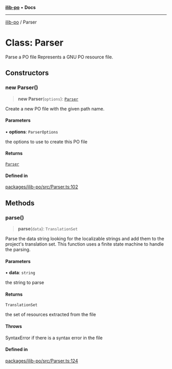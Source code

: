 [**ilib-po**](../index.md) • **Docs**

***

[ilib-po](../index.md) / Parser

# Class: Parser

Parse a PO file
Represents a GNU PO resource file.

## Constructors

### new Parser()

> **new Parser**(`options`): [`Parser`](Parser.md)

Create a new PO file with the given path name.

#### Parameters

• **options**: `ParserOptions`

the options to use to create this PO file

#### Returns

[`Parser`](Parser.md)

#### Defined in

[packages/ilib-po/src/Parser.ts:102](https://github.com/iLib-js/ilib-mono/blob/260275b25bcc6bce9b244e4270a501d1b8cd6fc8/packages/ilib-po/src/Parser.ts#L102)

## Methods

### parse()

> **parse**(`data`): `TranslationSet`

Parse the data string looking for the localizable strings and add them to the
project's translation set. This function uses a finite state machine to
handle the parsing.

#### Parameters

• **data**: `string`

the string to parse

#### Returns

`TranslationSet`

the set of resources extracted from the file

#### Throws

SyntaxError if there is a syntax error in the file

#### Defined in

[packages/ilib-po/src/Parser.ts:124](https://github.com/iLib-js/ilib-mono/blob/260275b25bcc6bce9b244e4270a501d1b8cd6fc8/packages/ilib-po/src/Parser.ts#L124)

